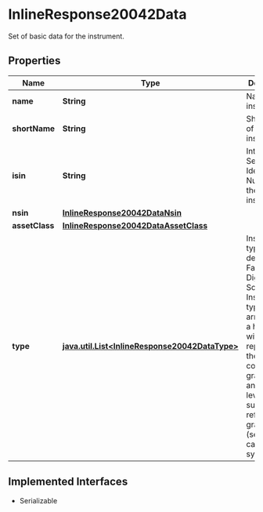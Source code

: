 

# InlineResponse20042Data

Set of basic data for the instrument.

## Properties

Name | Type | Description | Notes
------------ | ------------- | ------------- | -------------
**name** | **String** | Name of the instrument. |  [optional]
**shortName** | **String** | Short name of the instrument. |  [optional]
**isin** | **String** | International Securities Identification Number of the instrument. |  [optional]
**nsin** | [**InlineResponse20042DataNsin**](InlineResponse20042DataNsin.md) |  |  [optional]
**assetClass** | [**InlineResponse20042DataAssetClass**](InlineResponse20042DataAssetClass.md) |  |  [optional]
**type** | [**java.util.List&lt;InlineResponse20042DataType&gt;**](InlineResponse20042DataType.md) | Instrument type as defined by FactSet Digital Solutions. Instrument types are arranged in a hierarchy, with level 1 representing the most coarse granularity and further levels successively refining the granularity (see MDG category system 18). |  [optional]


## Implemented Interfaces

* Serializable



